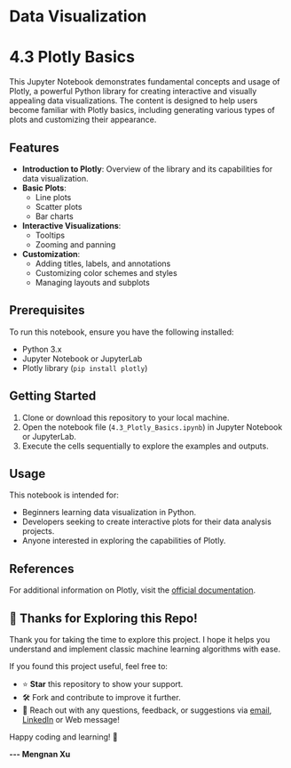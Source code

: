 # Data Visualization 



# 4.3 Plotly Basics

This Jupyter Notebook demonstrates fundamental concepts and usage of Plotly, a powerful Python library for creating interactive and visually appealing data visualizations. The content is designed to help users become familiar with Plotly basics, including generating various types of plots and customizing their appearance.

## Features

- **Introduction to Plotly**: Overview of the library and its capabilities for data visualization.
- **Basic Plots**:
  - Line plots
  - Scatter plots
  - Bar charts
- **Interactive Visualizations**:
  - Tooltips
  - Zooming and panning
- **Customization**:
  - Adding titles, labels, and annotations
  - Customizing color schemes and styles
  - Managing layouts and subplots

## Prerequisites

To run this notebook, ensure you have the following installed:

- Python 3.x
- Jupyter Notebook or JupyterLab
- Plotly library (`pip install plotly`)

## Getting Started

1. Clone or download this repository to your local machine.
2. Open the notebook file (`4.3_Plotly_Basics.ipynb`) in Jupyter Notebook or JupyterLab.
3. Execute the cells sequentially to explore the examples and outputs.

## Usage

This notebook is intended for:

- Beginners learning data visualization in Python.
- Developers seeking to create interactive plots for their data analysis projects.
- Anyone interested in exploring the capabilities of Plotly.

## References

For additional information on Plotly, visit the [official documentation](https://plotly.com/python/).








## 🎉 Thanks for Exploring this Repo!  

Thank you for taking the time to explore this project. I hope it helps you understand and implement classic machine learning algorithms with ease.  

If you found this project useful, feel free to:  
- ⭐ **Star** this repository to show your support.  
- 🛠️ Fork and contribute to improve it further.  
- 💬 Reach out with any questions, feedback, or suggestions via [email](mailto:mengnanxu2333@gmail.com?subject=A%20message%20from%20your%20Github%20friend&body=Hi%20Mengnan,%0A%0AThis%20is%20), [LinkedIn](https://www.linkedin.com/in/isobelxu) or Web message!  

Happy coding and learning! 🚀  

**--- Mengnan Xu**
